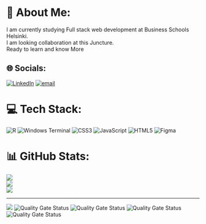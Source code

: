 # 💫 About Me:
I am currently studying Full stack web development at Business Schools Helsinki.<br>I am looking collaboration at this Juncture.<br>Ready to learn and know More 


## 🌐 Socials:
[![LinkedIn](https://img.shields.io/badge/LinkedIn-%230077B5.svg?logo=linkedin&logoColor=white)](https://linkedin.com/in/https://www.linkedin.com/public-profile/settings?trk=d_flagship3_profile_self_view_public_profile)  [![email](https://img.shields.io/badge/Email-D14836?logo=gmail&logoColor=white)](mailto:eliobais@gmail.com) 

# 💻 Tech Stack:
![R](https://img.shields.io/badge/r-%23276DC3.svg?style=for-the-badge&logo=r&logoColor=white) ![Windows Terminal](https://img.shields.io/badge/Windows%20Terminal-%234D4D4D.svg?style=for-the-badge&logo=windows-terminal&logoColor=white) ![CSS3](https://img.shields.io/badge/css3-%231572B6.svg?style=for-the-badge&logo=css3&logoColor=white) ![JavaScript](https://img.shields.io/badge/javascript-%23323330.svg?style=for-the-badge&logo=javascript&logoColor=%23F7DF1E) ![HTML5](https://img.shields.io/badge/html5-%23E34F26.svg?style=for-the-badge&logo=html5&logoColor=white) ![Figma](https://img.shields.io/badge/figma-%23F24E1E.svg?style=for-the-badge&logo=figma&logoColor=white)
# 📊 GitHub Stats:
![](https://github-readme-stats.vercel.app/api?username=Ethiopica&theme=dark&hide_border=false&include_all_commits=false&count_private=false)<br/>
![](https://nirzak-streak-stats.vercel.app/?user=Ethiopica&theme=dark&hide_border=false)<br/>
![](https://github-readme-stats.vercel.app/api/top-langs/?username=Ethiopica&theme=dark&hide_border=false&include_all_commits=false&count_private=false&layout=compact)

---
[![](https://visitcount.itsvg.in/api?id=Ethiopica&icon=0&color=0)](https://visitcount.itsvg.in)
![Quality Gate Status](https://sonarcloud.io/api/project_badges/measure?project=Ethiopica_hrApp&metric=alert_status)
![Quality Gate Status](https://sonarcloud.io/api/project_badges/measure?project=Ethiopica_Portfolio&metric=alert_status)
![Quality Gate Status](https://sonarcloud.io/api/project_badges/measure?project=Ethiopica_Pancake-F&metric=alert_status)
![Quality Gate Status](https://sonarcloud.io/api/project_badges/measure?project=Ethiopica_php_calculator&metric=alert_status)




